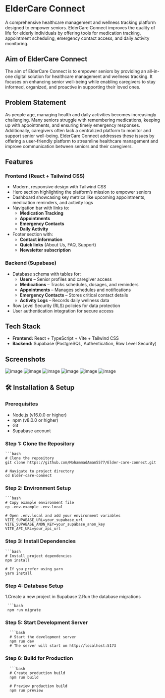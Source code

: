# ElderCare Connect

A comprehensive healthcare management and wellness tracking platform designed to empower seniors. ElderCare Connect improves the quality of life for elderly individuals by offering tools for medication tracking, appointment scheduling, emergency contact access, and daily activity monitoring.

## Aim of ElderCare Connect

The aim of ElderCare Connect is to empower seniors by providing an all-in-one digital solution for healthcare management and wellness tracking. It focuses on enhancing senior well-being while enabling caregivers to stay informed, organized, and proactive in supporting their loved ones.

## Problem Statement

As people age, managing health and daily activities becomes increasingly challenging. Many seniors struggle with remembering medications, keeping up with appointments, and ensuring timely emergency responses. Additionally, caregivers often lack a centralized platform to monitor and support senior well-being. ElderCare Connect addresses these issues by offering a user-friendly platform to streamline healthcare management and improve communication between seniors and their caregivers.

## Features

### Frontend (React + Tailwind CSS)

- Modern, responsive design with Tailwind CSS
- Hero section highlighting the platform’s mission to empower seniors
- Dashboard showcasing key metrics like upcoming appointments, medication reminders, and activity logs
- Navigation bar with links to:
  - **Medication Tracking**
  - **Appointments**
  - **Emergency Contacts**
  - **Daily Activity**
- Footer section with:
  - **Contact information**
  - **Quick links** (About Us, FAQ, Support)
  - **Newsletter subscription**

### Backend (Supabase)

- Database schema with tables for:
  - **Users** – Senior profiles and caregiver access
  - **Medications** – Tracks schedules, dosages, and reminders
  - **Appointments** – Manages schedules and notifications
  - **Emergency Contacts** – Stores critical contact details
  - **Activity Logs** – Records daily wellness data
- Row Level Security (RLS) policies for data protection
- User authentication integration for secure access

## Tech Stack

- **Frontend:** React + TypeScript + Vite + Tailwind CSS
- **Backend:** Supabase (PostgreSQL, Authentication, Row Level Security)

## Screenshots

![image](https://github.com/user-attachments/assets/d43fbfdc-6cd9-41e4-bf54-e3382eafdb5f)
![image](https://github.com/user-attachments/assets/3b53024a-9ebd-4792-a96d-bea4b5c29da3)
![image](https://github.com/user-attachments/assets/1a1a7f85-2c4b-4088-be6c-de20e351d3bc)
![image](https://github.com/user-attachments/assets/9ceacb3a-29b1-407d-887e-448584338530)
![image](https://github.com/user-attachments/assets/6cd13750-73eb-4ad6-b6f7-5c1cb618e6c9)
![image](https://github.com/user-attachments/assets/6f63d3b7-9a65-4e88-b842-b8607ff4112c)


## 🛠 Installation & Setup

### Prerequisites
- Node.js (v16.0.0 or higher)
- npm (v8.0.0 or higher)
- Git
- Supabase account

### Step 1: Clone the Repository
    ```bash
    # Clone the repository
    git clone https://github.com/MohammadAman5577/Elder-care-connect.git

    # Navigate to project directory
    cd Elder-care-connect


### Step 2: Environment Setup
    ```bash
    # Copy example environment file
    cp .env.example .env.local

    # Open .env.local and add your environment variables
    VITE_SUPABASE_URL=your_supabase_url
    VITE_SUPABASE_ANON_KEY=your_supabase_anon_key
    VITE_API_URL=your_api_url
### Step 3: Install Dependencies
    ```bash
    # Install project dependencies
    npm install

    # If you prefer using yarn
    yarn install
### Step 4: Database Setup

 1.Create a new project in Supabase
 2.Run the database migrations

     ```bash
     npm run migrate

### Step 5: Start Development Server
      ```bash
      # Start the development server
      npm run dev
      # The server will start on http://localhost:5173
### Step 6: Build for Production
      ```bash
      # Create production build
      npm run build

      # Preview production build
      npm run preview

